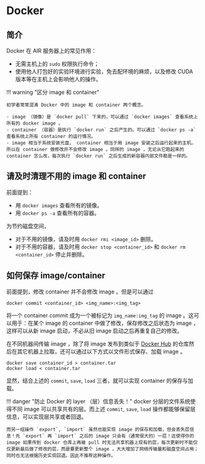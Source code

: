 # Docker

## 简介

Docker 在 AIR 服务器上的常见作用：

- 无需主机上的 `sudo` 权限执行命令；
- 使用他人打包好的实验环境进行实验，免去配环境的麻烦，以及修改 CUDA 版本等在主机上会影响他人的操作。

!!! warning "区分 image 和 container"
    
    初学者常常混淆 Docker 中的 image 和 container 两个概念。
    
    - image （镜像）是 `docker pull` 下来的，可以通过 `docker images` 查看系统上所有的 docker image 。
    - container （容器）是执行 `docker run` 之后产生的。可以通过 `docker ps -a` 查看系统上所有 container 的运行情况。
    - image 相当于系统安装光盘， container 相当于用 image 安装之后运行起来的主机。所以在 container 做修改并不会修改 image 。同样的 image ，无论从它跑起来的 container 怎么改，每次执行 `docker run` 之后生成的新容器内部文件都是一样的。

## 请及时清理不用的 image 和 container

前面提到：

- 用 `docker images` 查看所有的镜像。
- 用 `docker ps -a` 查看所有的容器。

为节约磁盘空间，

- 对于不用的镜像，请及时用 `docker rmi <image_id>` 删除。
- 对于不用的容器，请及时用 `docker stop <container_id>` 和  `docker rm <container_id>` 停止并删除。

## 如何保存 image/container

前面提到，修改 container 并不会修改 image 。但是可以通过

```shell
docker commit <container_id> <img_name>:<img_tag>
```

将一个 container commit 成为一个被标记为 `img_name:img_tag` 的 image 。这可以用于：在某个 image 的 container 中做了修改，保存修改之后状态为 image ，这样可以从新 image 启动，不必从旧 image 启动之后再重复自己的修改。

在不同机器间传输 image ，除了将 image 发布到类似于 [Docker Hub](https://hub.docker.com/) 的仓库然后在其它机器上拉取，还可以通过以下方式以文件形式保存、加载 image 。

```shell
docker save container_id > container.tar
docker load < container.tar
```

显然，结合上述的 `commit`, `save`, `load` 三者，就可以实现 container 的保存与加载。

!!! danger "防止 Docker 的 layer （层）信息丢失！"
    docker 分层的文件系统使得不同 image 可以共享共有的层。而上述 `commit`, `save`, `load` 操作都能够保留层信息，可以实现层共享或者回退。
    
    而另一组操作 `export`, `import` 虽然也能实现 image 的保存和加载，但会丢失层信息！先 `export` 再 `import` 之后的 image 只会有（通常很大的）一层！这使得你的 image 如果传到 docker 仓库上再被 pull 时无法共享机器上现有的层，每次更新时不能仅仅更新最后做了修改的层，而是要更新整个 image ，大大增加了网络传输量和磁盘空间占用；同时也无法根据历史实现回退。因此不推荐这种操作。

